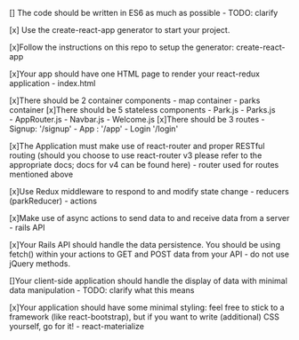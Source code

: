[] The code should be written in ES6 as much as possible
    - TODO: clarify

[x] Use the create-react-app generator to start your project.

[x]Follow the instructions on this repo to setup the generator: create-react-app

[x]Your app should have one HTML page to render your react-redux application
    - index.html

[x]There should be 2 container components
    - map container 
    - parks container 
[x]There should be 5 stateless components
    - Park.js 
    - Parks.js  
    - AppRouter.js
    - Navbar.js
    - Welcome.js
[x]There should be 3 routes
    - Signup: '/signup'
    - App : '/app' 
    - Login '/login'

[x]The Application must make use of react-router and proper RESTful routing (should you choose to use react-router v3 please refer to the appropriate docs; docs for v4 can be found here)
    - router used for routes mentioned above 

[x]Use Redux middleware to respond to and modify state change
    - reducers (parkReducer)
    - actions 

[x]Make use of async actions to send data to and receive data from a server
    - rails API 

[x]Your Rails API should handle the data persistence. You should be using fetch() within your actions to GET and POST data from your API - do not use jQuery methods.

[]Your client-side application should handle the display of data with minimal data manipulation
    - TODO: clarify what this means 

[x]Your application should have some minimal styling: feel free to stick to a framework (like react-bootstrap), but if you want to write (additional) CSS yourself, go for it!
    - react-materialize 